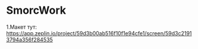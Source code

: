 # SmorcWork
1.Макет тут: https://app.zeplin.io/project/59d3b00ab516f10f1e94cfe1/screen/59d3c21913794a356f284535